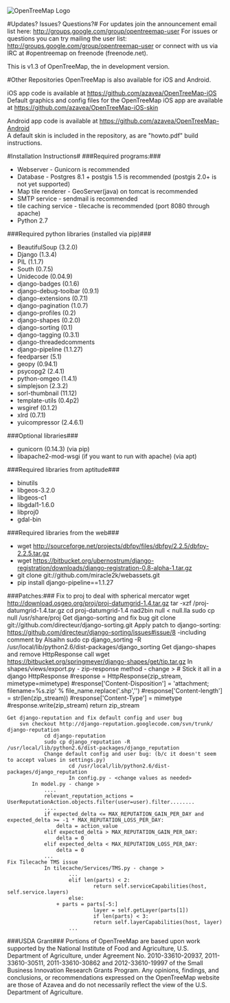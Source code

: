 ![OpenTreeMap Logo](https://github.com/azavea/OpenTreeMap/raw/master/static/images/Philadelphia/es/2011_opentreemap_trans.png)

#Updates? Issues? Questions?#
For updates join the announcement email list here: http://groups.google.com/group/opentreemap-user
For issues or questions you can try mailing the user list: http://groups.google.com/group/opentreemap-user or connect with us via IRC at #opentreemap on freenode (freenode.net).

This is v1.3 of OpenTreeMap, the in development version.

#Other Repositories
OpenTreeMap is also available for iOS and Android.

iOS app code is available at https://github.com/azavea/OpenTreeMap-iOS <br>
Default graphics and config files for the OpenTreeMap iOS app are available at https://github.com/azavea/OpenTreeMap-iOS-skin

Android app code is available at https://github.com/azavea/OpenTreeMap-Android <br>
A default skin is included in the repository, as are "howto.pdf" build instructions.

#Installation Instructions#
###Required programs:###
* Webserver - Gunicorn is recommended
* Database - Postgres 8.1 + postgis 1.5 is recommended (postgis 2.0+ is not yet supported)
* Map tile renderer - GeoServer(java) on tomcat is recommended
* SMTP service - sendmail is recommended
* tile caching service - tilecache is recommended (port 8080 through apache)
* Python 2.7

###Required python libraries (installed via pip)###
* BeautifulSoup (3.2.0)
* Django (1.3.4)
* PIL (1.1.7)
* South (0.7.5)
* Unidecode (0.04.9)
* django-badges (0.1.6)
* django-debug-toolbar (0.9.1)
* django-extensions (0.7.1)
* django-pagination (1.0.7)
* django-profiles (0.2)
* django-shapes (0.2.0)
* django-sorting (0.1)
* django-tagging (0.3.1)
* django-threadedcomments
* django-pipeline (1.1.27)
* feedparser (5.1)
* geopy (0.94.1)
* psycopg2 (2.4.1)
* python-omgeo (1.4.1)
* simplejson (2.3.2)
* sorl-thumbnail (11.12)
* template-utils (0.4p2)
* wsgiref (0.1.2)
* xlrd (0.7.1)
* yuicompressor (2.4.6.1)

###Optional libraries###
* gunicorn (0.14.3) (via pip)
* libapache2-mod-wsgi (if you want to run with apache) (via apt)

###Required libraries from aptitude###
* binutils
* libgeos-3.2.0
* libgeos-c1
* libgdal1-1.6.0
* libproj0
* gdal-bin

###Required libraries from the web###
* wget http://sourceforge.net/projects/dbfpy/files/dbfpy/2.2.5/dbfpy-2.2.5.tar.gz
* wget https://bitbucket.org/ubernostrum/django-registration/downloads/django-registration-0.8-alpha-1.tar.gz
* git clone git://github.com/miracle2k/webassets.git
* pip install django-pipeline==1.1.27

###Patches:###
    Fix to proj to deal with spherical mercator
        wget http://download.osgeo.org/proj/proj-datumgrid-1.4.tar.gz
        tar -xzf /proj-datumgrid-1.4.tar.gz
        cd proj-datumgrid-1.4
        nad2bin null < null.lla
                                sudo cp null /usr/share/proj
    Get django-sorting and fix bug
        git clone git://github.com/directeur/django-sorting.git
                Apply patch to django-sorting:
            https://github.com/directeur/django-sorting/issues#issue/8
                        -including comment by Alsaihn
                sudo cp django_sorting -R /usr/local/lib/python2.6/dist-packages/django_sorting
    Get django-shapes and remove HttpResponse call
        wget https://bitbucket.org/springmeyer/django-shapes/get/tip.tar.gz
        In shapes/views/export.py - zip-response method - change >
            # Stick it all in a django HttpResponse
            #response = HttpResponse(zip_stream, mimetype=mimetype)
            #response['Content-Disposition'] = 'attachment; filename=%s.zip' % file_name.replace('.shp','')
            #response['Content-length'] = str(len(zip_stream))
            #response['Content-Type'] = mimetype
            #response.write(zip_stream)
            return zip_stream

    Get django-reputation and fix default config and user bug
        svn checkout http://django-reputation.googlecode.com/svn/trunk/ django-reputation
                cd django-reputation
                sudo cp django_reputation -R /usr/local/lib/python2.6/dist-packages/django_reputation
                Change default config and user bug: (b/c it doesn't seem to accept values in settings.py)
                        cd /usr/local/lib/python2.6/dist-packages/django_reputation
                        In config.py - <change values as needed>
            In model.py - change >
                ....
                relevant_reputation_actions = UserReputationAction.objects.filter(user=user).filter........
                ....
                if expected_delta <= MAX_REPUTATION_GAIN_PER_DAY and expected_delta >= -1 * MAX_REPUTATION_LOSS_PER_DAY:
                    delta = action_value
                elif expected_delta > MAX_REPUTATION_GAIN_PER_DAY:
                    delta = 0
                elif expected_delta < MAX_REPUTATION_LOSS_PER_DAY:
                    delta = 0
                ...
    Fix Tilecache TMS issue
                In tilecache/Services/TMS.py - change >
                        ...
                        elif len(parts) < 2:
                                return self.serviceCapabilities(host, self.service.layers)
                        else:
                    + parts = parts[-5:]
                                layer = self.getLayer(parts[1])
                                if len(parts) < 3:
                                return self.layerCapabilities(host, layer)
                        ...
                        
                        
###USDA Grant###
Portions of OpenTreeMap are based upon work supported by the National Institute of Food and Agriculture, U.S. Department of Agriculture, under Agreement No. 2010-33610-20937, 2011-33610-30511, 2011-33610-30862 and 2012-33610-19997 of the Small Business Innovation Research Grants Program. Any opinions, findings, and conclusions, or recommendations expressed on the OpenTreeMap website are those of Azavea and do not necessarily reflect the view of the U.S. Department of Agriculture.
                        

